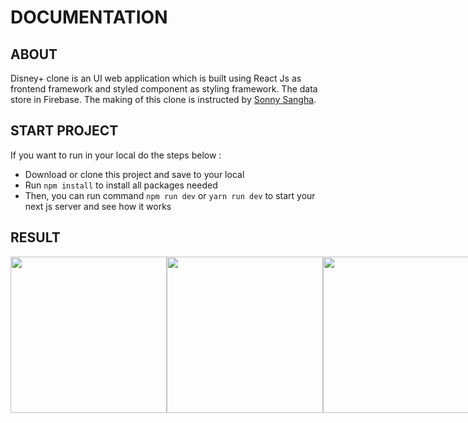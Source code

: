 # DOCUMENTATION

## ABOUT
Disney+ clone is an UI web application which is built using React Js as frontend framework and styled component as styling framework. The data store in Firebase. The making of this clone is instructed by <a href="https://youtu.be/MqDlsjc8GLo">Sonny Sangha</a>.

## START PROJECT

If you want to run in your local do the steps below :
- Download or clone this project and save to your local 
- Run `npm install` to install all packages needed
- Then, you can run command `npm run dev` or `yarn run dev` to start your next js server and see how it works

## RESULT

<div style="display: flex">
<img src="https://i.postimg.cc/BnWJSkK6/Screen-Shot-2022-12-02-at-10-49-16.png" style="height: 250px" />
<img src="https://i.postimg.cc/05FsnFZf/Screen-Shot-2022-12-02-at-10-49-05.png" style="height: 250px" />
<img src="https://i.postimg.cc/j5WsdbZD/Screen-Shot-2022-12-02-at-10-48-32.png" style="height: 250px" />
</div>

